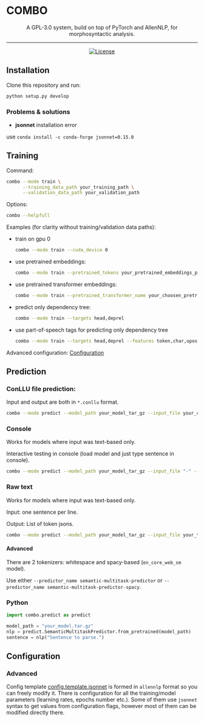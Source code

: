 # COMBO
<p align="center">
    A GPL-3.0 system, build on top of PyTorch and AllenNLP, for morphosyntactic analysis.
</p>
<hr/>
<p align="center">
    <a href="https://github.com/ipipan/combo/blob/master/LICENSE">
        <img alt="License" src="https://img.shields.io/github/license/ipipan/combo.svg?color=blue&cachedrop">
    </a>
</p>

## Installation

Clone this repository and run:
```bash
python setup.py develop
```

### Problems & solutions
* **jsonnet** installation error

use `conda install -c conda-forge jsonnet=0.15.0`

## Training

Command:
```bash
combo --mode train \
      --training_data_path your_training_path \
      --validation_data_path your_validation_path
```

Options:
```bash
combo --helpfull
```

Examples (for clarity without training/validation data paths):

* train on gpu 0

    ```bash
    combo --mode train --cuda_device 0
    ```

* use pretrained embeddings:

    ```bash
    combo --mode train --pretrained_tokens your_pretrained_embeddings_path --embedding_dim your_embeddings_dim
    ```

* use pretrained transformer embeddings:

    ```bash
    combo --mode train --pretrained_transformer_name your_choosen_pretrained_transformer
    ```

* predict only dependency tree:

    ```bash
    combo --mode train --targets head,deprel
    ```

* use part-of-speech tags for predicting only dependency tree

    ```bash
    combo --mode train --targets head,deprel --features token,char,upostag
    ```

Advanced configuration: [Configuration](#configuration)

## Prediction

### ConLLU file prediction:
Input and output are both in `*.conllu` format.
```bash
combo --mode predict --model_path your_model_tar_gz --input_file your_conllu_file --output_file your_output_file --silent
```

### Console
Works for models where input was text-based only.

Interactive testing in console (load model and just type sentence in console).

```bash
combo --mode predict --model_path your_model_tar_gz --input_file "-" --nosilent
```
### Raw text
Works for models where input was text-based only. 

Input: one sentence per line.

Output: List of token jsons.

```bash
combo --mode predict --model_path your_model_tar_gz --input_file your_text_file --output_file your_output_file --silent --noconllu_format
```
#### Advanced

There are 2 tokenizers: whitespace and spacy-based (`en_core_web_sm` model).

Use either `--predictor_name semantic-multitask-predictor` or `--predictor_name semantic-multitask-predictor-spacy`.

### Python
```python
import combo.predict as predict

model_path = "your_model.tar.gz"
nlp = predict.SemanticMultitaskPredictor.from_pretrained(model_path)
sentence = nlp("Sentence to parse.")
```

## Configuration

### Advanced
Config template [config.template.jsonnet](config.template.jsonnet) is formed in `allennlp` format so you can freely modify it.
There is configuration for all the training/model parameters (learning rates, epochs number etc.).
Some of them use `jsonnet` syntax to get values from configuration flags, however most of them can be modified directly there.
